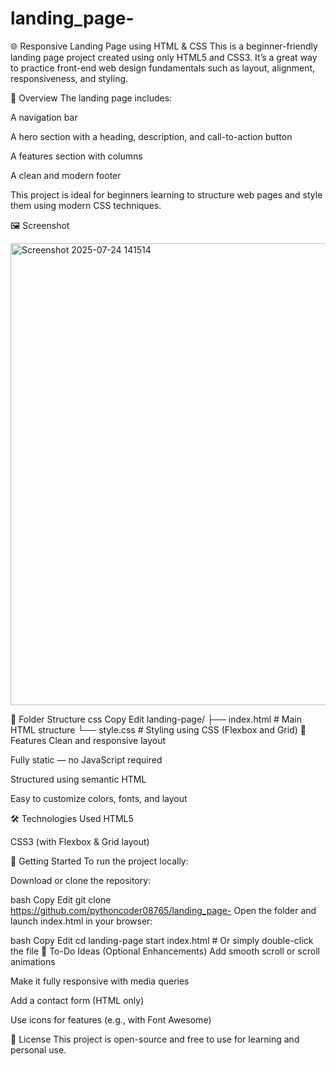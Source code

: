 # landing_page-
🌐 Responsive Landing Page using HTML & CSS
This is a beginner-friendly landing page project created using only HTML5 and CSS3. It’s a great way to practice front-end web design fundamentals such as layout, alignment, responsiveness, and styling.

🧾 Overview
The landing page includes:

A navigation bar

A hero section with a heading, description, and call-to-action button

A features section with columns

A clean and modern footer

This project is ideal for beginners learning to structure web pages and style them using modern CSS techniques.

🖼️ Screenshot

<img width="1261" height="739" alt="Screenshot 2025-07-24 141514" src="https://github.com/user-attachments/assets/eccf372d-2810-4634-b141-0cd61c8b50b7" />

📁 Folder Structure
css
Copy
Edit
landing-page/
├── index.html     # Main HTML structure
└── style.css      # Styling using CSS (Flexbox and Grid)
🔧 Features
Clean and responsive layout

Fully static — no JavaScript required

Structured using semantic HTML

Easy to customize colors, fonts, and layout

🛠️ Technologies Used
HTML5

CSS3 (with Flexbox & Grid layout)

🚀 Getting Started
To run the project locally:

Download or clone the repository:

bash
Copy
Edit
git clone https://github.com/pythoncoder08765/landing_page-
Open the folder and launch index.html in your browser:

bash
Copy
Edit
cd landing-page
start index.html   # Or simply double-click the file
📌 To-Do Ideas (Optional Enhancements)
Add smooth scroll or scroll animations

Make it fully responsive with media queries

Add a contact form (HTML only)

Use icons for features (e.g., with Font Awesome)

📄 License
This project is open-source and free to use for learning and personal use.
